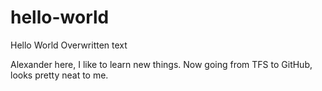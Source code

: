 # hello-world
Hello World Overwritten text

Alexander here, I like to learn new things. Now going from TFS to
GitHub, looks pretty neat to me.
